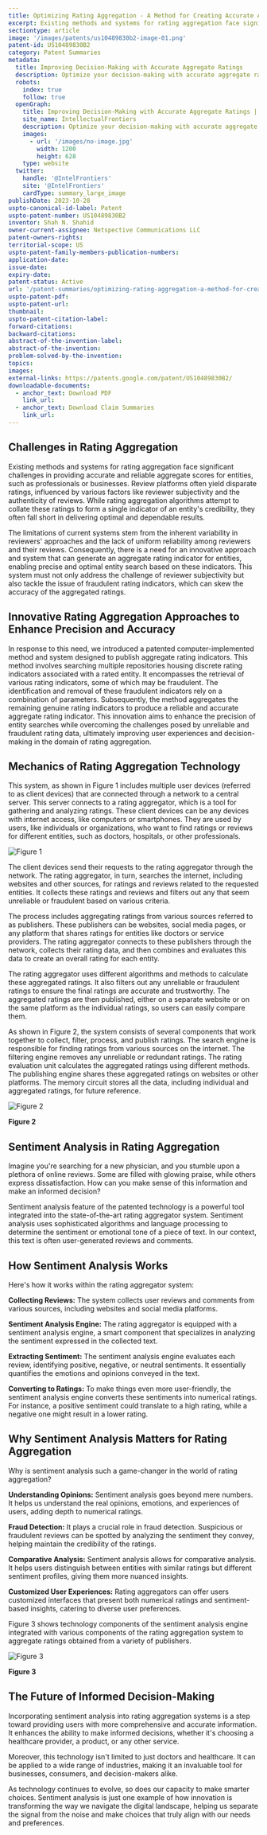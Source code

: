 ```yaml
---
title: Optimizing Rating Aggregation - A Method for Creating Accurate Aggregate Rating Indicators
excerpt: Existing methods and systems for rating aggregation face significant challenges in providing accurate and reliable aggregate scores for entities, such as professionals or businesses.
sectiontype: article
image: '/images/patents/us10489830b2-image-01.png'
patent-id: US10489830B2
category: Patent Summaries
metadata:
  title: Improving Decision-Making with Accurate Aggregate Ratings
  description: Optimize your decision-making with accurate aggregate ratings. See how our methods improve reliability in rating aggregation, with a focus on sentiment analysis
  robots:
    index: true
    follow: true
  openGraph:
    title: Improving Decision-Making with Accurate Aggregate Ratings | IntellectualFrontiers
    site_name: IntellectualFrontiers
    description: Optimize your decision-making with accurate aggregate ratings. See how our methods improve reliability in rating aggregation, with a focus on sentiment analysis
    images:
      - url: '/images/no-image.jpg'
        width: 1200
        height: 628
    type: website
  twitter:
    handle: '@IntelFrontiers'
    site: '@IntelFrontiers'
    cardType: summary_large_image
publishDate: 2023-10-28
uspto-canonical-id-label: Patent
uspto-patent-number: US10489830B2
inventor: Shah N. Shahid
owner-current-assignee: Netspective Communications LLC
patent-owners-rights:
territorial-scope: US
uspto-patent-family-members-publication-numbers:
application-date:
issue-date:
expiry-date:
patent-status: Active
url: '/patent-summaries/optimizing-rating-aggregation-a-method-for-creating-accurate-aggregate-rating-indicators'
uspto-patent-pdf:
uspto-patent-url:
thumbnail:
uspto-patent-citation-label:
forward-citations:
backward-citations:
abstract-of-the-invention-label:
abstract-of-the-invention:
problem-solved-by-the-invention:
topics:
images:
external-links: https://patents.google.com/patent/US10489830B2/
downloadable-documents:
  - anchor_text: Download PDF
    link_url:
  - anchor_text: Download Claim Summaries
    link_url:
---
```


<!-- *Problem solved by invention* -->

## Challenges in Rating Aggregation

Existing methods and systems for rating aggregation face significant challenges in providing accurate and reliable aggregate scores for entities, such as professionals or businesses. Review platforms often yield disparate ratings, influenced by various factors like reviewer subjectivity and the authenticity of reviews. While rating aggregation algorithms attempt to collate these ratings to form a single indicator of an entity's credibility, they often fall short in delivering optimal and dependable results.

The limitations of current systems stem from the inherent variability in reviewers' approaches and the lack of uniform reliability among reviewers and their reviews. Consequently, there is a need for an innovative approach and system that can generate an aggregate rating indicator for entities, enabling precise and optimal entity search based on these indicators. This system must not only address the challenge of reviewer subjectivity but also tackle the issue of fraudulent rating indicators, which can skew the accuracy of the aggregated ratings.

<!-- *Technical solution* -->

## Innovative Rating Aggregation Approaches to Enhance Precision and Accuracy

In response to this need, we introduced a patented computer-implemented method and system designed to publish aggregate rating indicators. This method involves searching multiple repositories housing discrete rating indicators associated with a rated entity. It encompasses the retrieval of various rating indicators, some of which may be fraudulent. The identification and removal of these fraudulent indicators rely on a combination of parameters. Subsequently, the method aggregates the remaining genuine rating indicators to produce a reliable and accurate aggregate rating indicator. This innovation aims to enhance the precision of entity searches while overcoming the challenges posed by unreliable and fraudulent rating data, ultimately improving user experiences and decision-making in the domain of rating aggregation.

<!-- *Summary* -->

## Mechanics of Rating Aggregation Technology

This system, as shown in Figure 1 includes multiple user devices (referred to as client devices) that are connected through a network to a central server. This server connects to a rating aggregator, which is a tool for gathering and analyzing ratings. These client devices can be any devices with internet access, like computers or smartphones. They are used by users, like individuals or organizations, who want to find ratings or reviews for different entities, such as doctors, hospitals, or other professionals.

<div class="center-elements">

![Figure 1](/images/patent-summaries/us10489830b2-image-01.png)

</div>

The client devices send their requests to the rating aggregator through the network. The rating aggregator, in turn, searches the internet, including websites and other sources, for ratings and reviews related to the requested entities. It collects these ratings and reviews and filters out any that seem unreliable or fraudulent based on various criteria.

The process includes aggregating ratings from various sources referred to as publishers. These publishers can be websites, social media pages, or any platform that shares ratings for entities like doctors or service providers. The rating aggregator connects to these publishers through the network, collects their rating data, and then combines and evaluates this data to create an overall rating for each entity.

The rating aggregator uses different algorithms and methods to calculate these aggregated ratings. It also filters out any unreliable or fraudulent ratings to ensure the final ratings are accurate and trustworthy. The aggregated ratings are then published, either on a separate website or on the same platform as the individual ratings, so users can easily compare them.

As shown in Figure 2, the system consists of several components that work together to collect, filter, process, and publish ratings. The search engine is responsible for finding ratings from various sources on the internet. The filtering engine removes any unreliable or redundant ratings. The rating evaluation unit calculates the aggregated ratings using different methods. The publishing engine shares these aggregated ratings on websites or other platforms. The memory circuit stores all the data, including individual and aggregated ratings, for future reference.

<div class="center-elements">

![Figure 2](/images/patent-summaries/us10489830b2-image-02.png)

**Figure 2**

</div>

## Sentiment Analysis in Rating Aggregation

Imagine you're searching for a new physician, and you stumble upon a plethora of online reviews. Some are filled with glowing praise, while others express dissatisfaction. How can you make sense of this information and make an informed decision?

Sentiment analysis feature of the patented technology is a powerful tool integrated into the state-of-the-art rating aggregator system. Sentiment analysis uses sophisticated algorithms and language processing to determine the sentiment or emotional tone of a piece of text. In our context, this text is often user-generated reviews and comments.

## How Sentiment Analysis Works

Here's how it works within the rating aggregator system:

**Collecting Reviews:** The system collects user reviews and comments from various sources, including websites and social media platforms.

**Sentiment Analysis Engine:** The rating aggregator is equipped with a sentiment analysis engine, a smart component that specializes in analyzing the sentiment expressed in the collected text.

**Extracting Sentiment:** The sentiment analysis engine evaluates each review, identifying positive, negative, or neutral sentiments. It essentially quantifies the emotions and opinions conveyed in the text.

**Converting to Ratings:** To make things even more user-friendly, the sentiment analysis engine converts these sentiments into numerical ratings. For instance, a positive sentiment could translate to a high rating, while a negative one might result in a lower rating.

## Why Sentiment Analysis Matters for Rating Aggregation

Why is sentiment analysis such a game-changer in the world of rating aggregation?

**Understanding Opinions:** Sentiment analysis goes beyond mere numbers. It helps us understand the real opinions, emotions, and experiences of users, adding depth to numerical ratings.

**Fraud Detection:** It plays a crucial role in fraud detection. Suspicious or fraudulent reviews can be spotted by analyzing the sentiment they convey, helping maintain the credibility of the ratings.

**Comparative Analysis:** Sentiment analysis allows for comparative analysis. It helps users distinguish between entities with similar ratings but different sentiment profiles, giving them more nuanced insights.

**Customized User Experiences:** Rating aggregators can offer users customized interfaces that present both numerical ratings and sentiment-based insights, catering to diverse user preferences.

Figure 3 shows technology components of the sentiment analysis engine integrated with various components of the rating aggregation system to aggregate ratings obtained from a variety of publishers.

<div class="center-elements">

![Figure 3](/images/patent-summaries/us10489830b2-image-03.png)

**Figure 3**

</div>

## The Future of Informed Decision-Making

Incorporating sentiment analysis into rating aggregation systems is a step toward providing users with more comprehensive and accurate information. It enhances the ability to make informed decisions, whether it's choosing a healthcare provider, a product, or any other service.

Moreover, this technology isn't limited to just doctors and healthcare. It can be applied to a wide range of industries, making it an invaluable tool for businesses, consumers, and decision-makers alike.

As technology continues to evolve, so does our capacity to make smarter choices. Sentiment analysis is just one example of how innovation is transforming the way we navigate the digital landscape, helping us separate the signal from the noise and make choices that truly align with our needs and preferences.
